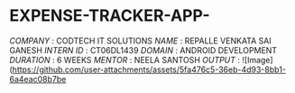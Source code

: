 # EXPENSE-TRACKER-APP-

*COMPANY* : CODTECH IT SOLUTIONS 
*NAME*  : REPALLE VENKATA SAI GANESH 
*INTERN ID* : CT06DL1439
*DOMAIN* : ANDROID DEVELOPMENT 
*DURATION* :  6 WEEKS 
*MENTOR* : NEELA SANTOSH
*OUTPUT* : 
![Image](https://github.com/user-attachments/assets/5fa476c5-36eb-4d93-8bb1-6a4eac08b7be

